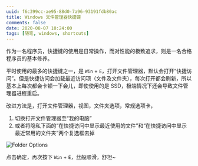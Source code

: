 ```yaml
---
uuid: f6c399cc-ae95-88d0-7a96-93191fdb80ac
title: Windows 文件管理器快捷键
comments: false
date: 2020-08-07 10:24:00
tags: [随笔, windows, shortcuts]
---
```


作为一名程序员，快捷键的使用是日常操作，而对性能的极致追求，则是一名合格程序员的基本修养。

平时使用的最多的快捷键之一，是 `Win` + `E`，打开文件管理器，默认会打开“快捷访问”。但是快捷访问会加载最近访问项（文件及文件夹），每次打开都会刷新，所以基本上每次都会卡顿一下会儿，即使使用的是 SSD，极端情况下还会导致文件管理器进程重启。

改进方法是，打开文件管理器，视图，文件夹选项，常规选项卡，

1. 切换打开文件管理器至“我的电脑”
2. 或者将隐私下面的“在快捷访问中显示最近使用的文件”和“在快捷访问中显示最近常用的文件夹”两个复选框去掉

![Folder Options](/images/windows-shortcut-key-for-file-explorer/folder-options.png)

点击确定，再次按下 `Win` + `E`，丝般顺滑，舒坦~
